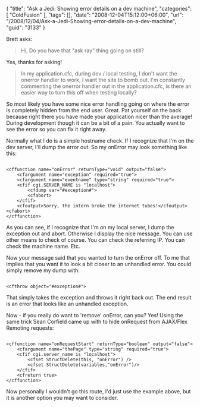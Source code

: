 {
	"title": "Ask a Jedi: Showing error details on a dev machine",
	"categories": [
		"ColdFusion"
	],
	"tags": [],
	"date": "2008-12-04T15:12:00+06:00",
	"url": "/2008/12/04/Ask-a-Jedi-Showing-error-details-on-a-dev-machine",
	"guid": "3133"
}

Brett asks:

<blockquote>
<p>
Hi,
Do you have that "ask ray" thing going on still?
</p>
</blockquote>

Yes, thanks for asking!
<!--more-->
<blockquote>
<p>
In my application.cfc, during dev / local testing, I don't want the onerror handler to work, I want the site to bomb out. I'm constantly commenting the onerror handler out in the
application.cfc, is there an easier way to turn this off when testing locally?
</p>
</blockquote>

So most likely you have some nice error handling going on where the error is completely hidden from the end user. Great. Pat yourself on the back because right there you have made your application nicer than the average! During development though it can be a bit of a pain. You actually want to see the error so you can fix it right away.

Normally what I do is a simple hostname check. If I recognize that I'm on the dev server, I'll dump the error out. So my onError may look something like this:

<code>
&lt;cffunction name="onError" returnType="void" output="false"&gt;
	&lt;cfargument name="exception" required="true"&gt;
	&lt;cfargument name="eventname" type="string" required="true"&gt;
	&lt;cfif cgi.SERVER_NAME is "localhost"&gt;
		&lt;cfdump var="#exception#"&gt;
		&lt;cfabort&gt;
	&lt;/cfif&gt;
	&lt;cfoutput&gt;Sorry, the intern broke the internet tubes!&lt;/cfoutput&gt;&lt;cfabort&gt;
&lt;/cffunction&gt;
</code>

As you can see, if I recognize that I'm on my local server, I dump the exception out and abort. Otherwise I display the nice message. You can use other means to check of course. You can check the referring IP. You can check the machine name. Etc. 

Now your message said that you wanted to turn the onError off. To me that implies that you want it to look a bit closer to an unhandled error. You could simply remove my dump with:

<code>
&lt;cfthrow object="#exception#"&gt;
</code>

That simply takes the exception and throws it right back out. The end result is an error that looks like an unhandled exception. 

Now - if you really do want to 'remove' onError, can you? Yes! Using the same trick Sean Corfield came up with to hide onRequest from AJAX/Flex Remoting requests:

<code>
&lt;cffunction name="onRequestStart" returnType="boolean" output="false"&gt;
	&lt;cfargument name="thePage" type="string" required="true"&gt;
	&lt;cfif cgi.server_name is "localhost"&gt;
		&lt;cfset StructDelete(this, "onError") /&gt;
		&lt;cfset StructDelete(variables,"onError")/&gt;
	&lt;/cfif&gt;
	&lt;cfreturn true&gt;
&lt;/cffunction&gt;
</code>

Now personally I wouldn't go this route, I'd just use the example above, but it is another option you may want to consider.